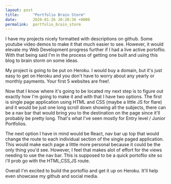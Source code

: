 ```yaml
---
layout: post
title:      "Portfolio Brain Storm"
date:       2020-01-26 20:20:36 +0000
permalink:  portfolio_brain_storm
---
```


I have my projects nicely formatted with descriptions on github. Some youtube video demos to make it that much easier to see. However, it would elevate my Web Development progress further if I had a live active portoflio. With that being said I'm in the process of getting one built and using this blog to brain storm on some ideas. 

My project is going to be put on Heroku. I would buy a domain, but it's just easy to get on Heroku and you don't have to worry about any yearly or monthly payments. Your first 5 websites are free!. 

Now that I know where it's going to be located my next step is to figure out exactly how I'm going to make it and with that I have two options. The first is single page application using HTML and CSS (maybe a little JS for flare) and it would be just one long scroll down showing all the subjects, there can be a nav bar that would bring you to the destination on the page since it'll probably be pretty long. That's what I've seen mostly for Entry level / Junior Portfolios. 

The next option I have in mind would be React, nav bar up top that would change the route to each individual section of the single paged application. This would make each page a little more personal because it could be the only thing you'd see. However, I feel that makes alot of effort for the views needing to use the nav bar. This is supposed to be a quick portoflio site so i'll prob go with the HTML,CSS,JS route. 

Overall I'm excited to build the portoflio and get it up on Heroku. It'll help even showcase my github and social media. 
